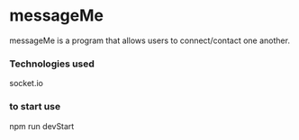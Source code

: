 # messageMe
messageMe is a program that allows users to connect/contact one another.

### Technologies used
socket.io

### to start use
npm run devStart